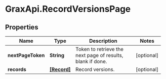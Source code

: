 # GraxApi.RecordVersionsPage

## Properties

Name | Type | Description | Notes
------------ | ------------- | ------------- | -------------
**nextPageToken** | **String** | Token to retrieve the next page of results, blank if done. | [optional] 
**records** | [**[Record]**](Record.md) | Record versions. | [optional] 



